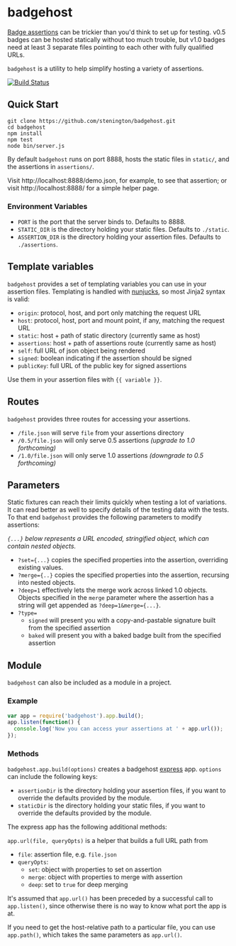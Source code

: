 badgehost
=========

[Badge assertions][assertions] can be trickier than you'd think to set up for testing.
v0.5 badges can be hosted statically without too much trouble, but
v1.0 badges need at least 3 separate files pointing to each other with
fully qualified URLs.

`badgehost` is a utility to help simplify hosting a variety of assertions.

[assertions]: https://github.com/mozilla/openbadges/wiki/Assertions

[![Build Status](https://travis-ci.org/stenington/badgehost.png)](https://travis-ci.org/stenington/badgehost)

## Quick Start

```
git clone https://github.com/stenington/badgehost.git
cd badgehost
npm install
npm test
node bin/server.js
```

By default `badgehost` runs on port 8888, hosts the static files in `static/`,
and the assertions in `assertions/`.

Visit http://localhost:8888/demo.json, for example, to see that assertion; or visit
http://localhost:8888/ for a simple helper page.

### Environment Variables

* `PORT` is the port that the server binds to. Defaults to 8888.
* `STATIC_DIR` is the directory holding your static files. Defaults to `./static`.
* `ASSERTION_DIR` is the directory holding your assertion files. Defaults to `./assertions`.

## Template variables 

`badgehost` provides a set of templating variables you can use in your assertion
files. Templating is handled with [nunjucks], so most Jinja2 syntax is valid:

* `origin`: protocol, host, and port only matching the request URL
* `host`: protocol, host, port and mount point, if any, matching the request URL
* `static`: host + path of static directory (currently same as host)
* `assertions`: host + path of assertions route (currently same as host)
* `self`: full URL of json object being rendered
* `signed`: boolean indicating if the assertion should be signed
* `publicKey`: full URL of the public key for signed assertions

Use them in your assertion files with `{{ variable }}`.

[nunjucks]: http://nunjucks.jlongster.com/templating

## Routes

`badgehost` provides three routes for accessing your assertions.

* `/file.json` will serve `file` from your assertions directory
* `/0.5/file.json` will only serve 0.5 assertions *(upgrade to 1.0 forthcoming)*
* `/1.0/file.json` will only serve 1.0 assertions *(downgrade to 0.5 forthcoming)*

## Parameters

Static fixtures can reach their limits quickly when testing a lot of variations. It
can read better as well to specify details of the testing data with the tests. To
that end `badgehost` provides the following parameters to modify assertions:

*`{...}` below represents a URL encoded, stringified object, which can contain
nested objects.*

* `?set={...}` copies the specified properties into the assertion, overriding existing values.
* `?merge={..}` copies the specified properties into the assertion, recursing into nested objects.
* `?deep=1` effectively lets the merge work across linked 1.0 objects. Objects specified in the 
  `merge` parameter where the assertion has a string will get appended as `?deep=1&merge={...}`.
* `?type=` 
    * `signed` will present you with a copy-and-pastable signature built from the specified assertion
    * `baked` will present you with a baked badge built from the specified assertion

## Module

`badgehost` can also be included as a module in a project.

### Example

``` javascript
var app = require('badgehost').app.build();
app.listen(function() {
  console.log('Now you can access your assertions at ' + app.url());
});
```

### Methods

`badgehost.app.build(options)` creates a badgehost [express][] app. `options`
can include the following keys:

* `assertionDir` is the directory holding your assertion files, if you want
  to override the defaults provided by the module.
* `staticDir` is the directory holding your static files, if you want
  to override the defaults provided by the module.

The express app has the following additional methods:

`app.url(file, queryOpts)` is a helper that builds a full URL path from

* `file`: assertion file, e.g. `file.json`
* `queryOpts`: 
    * `set`: object with properties to set on assertion
    * `merge`: object with properties to merge with assertion
    * `deep`: set to `true` for deep merging

It's assumed that `app.url()` has been preceded by a successful call to
`app.listen()`, since otherwise there is no way to know what port the 
app is at.

If you need to get the host-relative path to a particular file, you can use
`app.path()`, which takes the same parameters as `app.url()`.

  [express]: http://expressjs.com/
